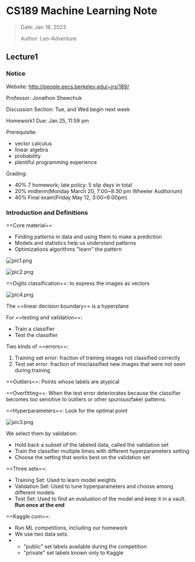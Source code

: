 # CS189 Machine Learning Note

> Date: Jan 18, 2023
>
> Author: Leo-Adventure

## Lecture1

### Notice

Website: http://people.eecs.berkeley.edu/~jrs/189/

Professor: Jonathon Shewchuk

Discussion Section: Tue, and Wed begin next week

Homework1 Due: Jan 25, 11:59 pm

Prerequisite: 

- vector calculus
- linear algebra
- probability
- plentiful programming experience

Grading:

- 40% 7 homework; late policy: 5 slip days in total
- 20% midterm(Monday March 20, 7:00\~8:30 pm Wheeler Auditorium)
- 40% Final exam(Friday May 12, 3:00\~6:00pm)

### Introduction and Definitions

==Core material==

- Finding patterns in data and using them to make a prediction
- Models and statistics help us understand patterns
- Optimizations algorithms "learn" the pattern

![pic1.png](https://s2.loli.net/2023/01/19/dhkHwv2t3a8xfBN.png)

![pic2.png](https://s2.loli.net/2023/01/19/fDsKUgALidpvohZ.png)

==Digits classification==: to express the images as vectors

![pic4.png](https://s2.loli.net/2023/01/19/QMKSo2v8xghzWEr.png)

The ==linear decision boundary== is a hyperplane

For ==testing and validation==:

- Train a classifier
- Test the classifier

Two kinds of ==errors==:

1. Training set error: fraction of training images not classified correctly
2. Test set error: fraction of misclassified new images that were not seen during training

==Outliers==: Points whose labels are atypical

==Overfitting==: When the test error deteriorates because the classifier becomes too sensitive to outliers or other spurious(fake) patterns.

==Hyperparameters==: Look for the optimal point

![pic3.png](https://s2.loli.net/2023/01/19/ITtYluJMOUBG96X.png)

We select them by validation:

- Hold back a subset of the labeled data, called the validation set
- Train the classifier multiple times with different hyperparameters setting
- Choose the setting that works best on the validation set

==Three sets==:

- Training Set: Used to learn model weights
- Validation Set: Used to tune hyperparameters and choose among different models
- Test Set: Used to find an evaluation of the model and keep it in a vault. **Run once at the end**

==Kaggle.com==:

- Run ML competitions, including our homework
- We use two data sets.
- - "public" set labels available during the competition
  - "private" set labels known only to Kaggle